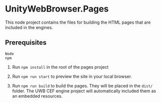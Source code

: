# UnityWebBrowser.Pages

This node project contains the files for building the HTML pages that are included in the engines.

## Prerequisites

```
Node
npm
```

1. Run `npm install` in the root of the pages project

2. Run `npm run start` to preview the site in your local browser.

3. Run `npm run build` to build the pages. They will be placed in the `dist/` folder. The UWB CEF engine project will automatically included them as an embedded resources.
